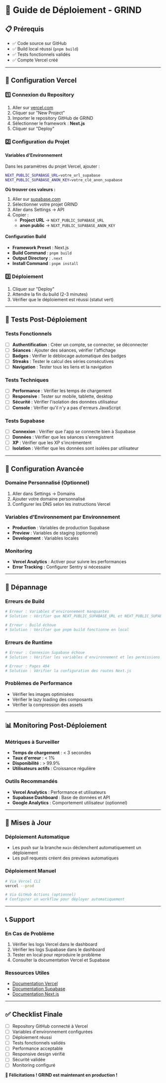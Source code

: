 # 🚀 Guide de Déploiement - GRIND

## 📋 Prérequis

- ✅ Code source sur GitHub
- ✅ Build local réussi (`pnpm build`)
- ✅ Tests fonctionnels validés
- ✅ Compte Vercel créé

---

## 🔧 Configuration Vercel

### 1️⃣ Connexion du Repository

1. Aller sur [vercel.com](https://vercel.com)
2. Cliquer sur "New Project"
3. Importer le repository GitHub de GRIND
4. Sélectionner le framework : **Next.js**
5. Cliquer sur "Deploy"

### 2️⃣ Configuration du Projet

#### Variables d'Environnement
Dans les paramètres du projet Vercel, ajouter :

```bash
NEXT_PUBLIC_SUPABASE_URL=votre_url_supabase
NEXT_PUBLIC_SUPABASE_ANON_KEY=votre_clé_anon_supabase
```

**Où trouver ces valeurs :**
1. Aller sur [supabase.com](https://supabase.com)
2. Sélectionner votre projet GRIND
3. Aller dans Settings → API
4. Copier :
   - **Project URL** → `NEXT_PUBLIC_SUPABASE_URL`
   - **anon public** → `NEXT_PUBLIC_SUPABASE_ANON_KEY`

#### Configuration Build
- **Framework Preset** : Next.js
- **Build Command** : `pnpm build`
- **Output Directory** : `.next`
- **Install Command** : `pnpm install`

### 3️⃣ Déploiement

1. Cliquer sur "Deploy"
2. Attendre la fin du build (2-3 minutes)
3. Vérifier que le déploiement est réussi (statut vert)

---

## 🧪 Tests Post-Déploiement

### Tests Fonctionnels
- [ ] **Authentification** : Créer un compte, se connecter, se déconnecter
- [ ] **Séances** : Ajouter des séances, vérifier l'affichage
- [ ] **Badges** : Vérifier le déblocage automatique des badges
- [ ] **Streaks** : Tester le calcul des séries consécutives
- [ ] **Navigation** : Tester tous les liens et la navigation

### Tests Techniques
- [ ] **Performance** : Vérifier les temps de chargement
- [ ] **Responsive** : Tester sur mobile, tablette, desktop
- [ ] **Sécurité** : Vérifier l'isolation des données utilisateur
- [ ] **Console** : Vérifier qu'il n'y a pas d'erreurs JavaScript

### Tests Supabase
- [ ] **Connexion** : Vérifier que l'app se connecte bien à Supabase
- [ ] **Données** : Vérifier que les séances s'enregistrent
- [ ] **XP** : Vérifier que les XP s'incrémentent
- [ ] **Isolation** : Vérifier que les données sont isolées par utilisateur

---

## 🔧 Configuration Avancée

### Domaine Personnalisé (Optionnel)
1. Aller dans Settings → Domains
2. Ajouter votre domaine personnalisé
3. Configurer les DNS selon les instructions Vercel

### Variables d'Environnement par Environnement
- **Production** : Variables de production Supabase
- **Preview** : Variables de staging (optionnel)
- **Development** : Variables locales

### Monitoring
- **Vercel Analytics** : Activer pour suivre les performances
- **Error Tracking** : Configurer Sentry si nécessaire

---

## 🚨 Dépannage

### Erreurs de Build
```bash
# Erreur : Variables d'environnement manquantes
# Solution : Vérifier que NEXT_PUBLIC_SUPABASE_URL et NEXT_PUBLIC_SUPABASE_ANON_KEY sont définies

# Erreur : Build échoue
# Solution : Vérifier que pnpm build fonctionne en local
```

### Erreurs de Runtime
```bash
# Erreur : Connexion Supabase échoue
# Solution : Vérifier les variables d'environnement et les permissions Supabase

# Erreur : Pages 404
# Solution : Vérifier la configuration des routes Next.js
```

### Problèmes de Performance
- Vérifier les images optimisées
- Vérifier le lazy loading des composants
- Vérifier la compression des assets

---

## 📊 Monitoring Post-Déploiement

### Métriques à Surveiller
- **Temps de chargement** : < 3 secondes
- **Taux d'erreur** : < 1%
- **Disponibilité** : > 99.9%
- **Utilisateurs actifs** : Croissance régulière

### Outils Recommandés
- **Vercel Analytics** : Performance et utilisateurs
- **Supabase Dashboard** : Base de données et API
- **Google Analytics** : Comportement utilisateur (optionnel)

---

## 🔄 Mises à Jour

### Déploiement Automatique
- Les push sur la branche `main` déclenchent automatiquement un déploiement
- Les pull requests créent des previews automatiques

### Déploiement Manuel
```bash
# Via Vercel CLI
vercel --prod

# Via GitHub Actions (optionnel)
# Configurer un workflow pour déployer automatiquement
```

---

## 📞 Support

### En Cas de Problème
1. Vérifier les logs Vercel dans le dashboard
2. Vérifier les logs Supabase dans le dashboard
3. Tester en local pour reproduire le problème
4. Consulter la documentation Vercel et Supabase

### Ressources Utiles
- [Documentation Vercel](https://vercel.com/docs)
- [Documentation Supabase](https://supabase.com/docs)
- [Documentation Next.js](https://nextjs.org/docs)

---

## ✅ Checklist Finale

- [ ] Repository GitHub connecté à Vercel
- [ ] Variables d'environnement configurées
- [ ] Déploiement réussi
- [ ] Tests fonctionnels validés
- [ ] Performance acceptable
- [ ] Responsive design vérifié
- [ ] Sécurité validée
- [ ] Monitoring configuré

**🎉 Félicitations ! GRIND est maintenant en production !** 